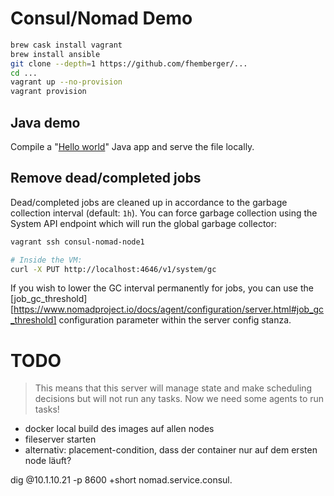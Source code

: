 # Consul/Nomad Demo

```sh
brew cask install vagrant
brew install ansible
git clone --depth=1 https://github.com/fhemberger/...
cd ...
vagrant up --no-provision
vagrant provision
```


## Java demo

Compile a "[Hello world](https://github.com/bjrbhre/hello-http-java)" Java app and serve the file locally.

## Remove dead/completed jobs

Dead/completed jobs are cleaned up in accordance to the garbage collection interval (default: `1h`). You can force garbage collection using the System API endpoint which will run the global garbage collector:

```sh
vagrant ssh consul-nomad-node1

# Inside the VM:
curl -X PUT http://localhost:4646/v1/system/gc
```

If you wish to lower the GC interval permanently for jobs, you can use the [job_gc_threshold][https://www.nomadproject.io/docs/agent/configuration/server.html#job_gc_threshold] configuration parameter within the server config stanza.


# TODO
> This means that this server will manage state and make scheduling decisions but will not run any tasks. Now we need some agents to run tasks!


- docker local build des images auf allen nodes
- fileserver starten
- alternativ: placement-condition, dass der container nur auf dem ersten node läuft?


dig @10.1.10.21 -p 8600 +short nomad.service.consul.
